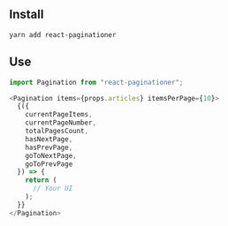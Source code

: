 ## Install

`yarn add react-paginationer`

## Use

```js
import Pagination from "react-paginationer";

<Pagination items={props.articles} itemsPerPage={10}>
  {({
    currentPageItems,
    currentPageNumber,
    totalPagesCount,
    hasNextPage,
    hasPrevPage,
    goToNextPage,
    goToPrevPage
  }) => {
    return (
      // Your UI
    );
  }}
</Pagination>
```